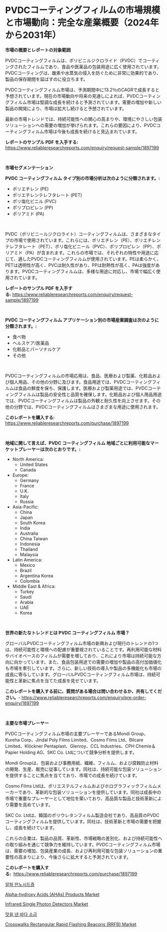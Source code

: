 <p><h1>PVDCコーティングフィルムの市場規模と市場動向：完全な産業概要（2024年から2031年）</h1></p><p><strong>市場の概要とレポートの対象範囲</strong></p>
<p><p>PVDCコーティングフィルムは、ポリビニルジクロライド（PVDC）でコーティングされたフィルムであり、食品や医薬品の包装用途に広く使用されています。PVDCコーティングは、酸素や水蒸気の侵入を防ぐために非常に効果的であり、製品の保存期間を延ばすのに役立ちます。</p><p>PVDCコーティングフィルム市場は、予測期間中に13.2％のCAGRで成長すると予想されています。現在の市場動向や将来の見通しによれば、PVDCコーティングフィルム市場は堅調な成長を続けると予測されています。需要の増加や新しい製品の開発により、市場は拡大し続けると予想されています。</p><p>最新の市場トレンドでは、持続可能性への関心の高まりや、環境にやさしい包装ソリューションへの需要の増加が挙げられます。これらの要因により、PVDCコーティングフィルム市場は今後も成長を続けると見込まれています。</p></p>
<p><strong>レポートのサンプル PDF を入手する:</strong> <a href="https://www.reliableresearchreports.com/enquiry/request-sample/1897199">https://www.reliableresearchreports.com/enquiry/request-sample/1897199</a></p>
<p>&nbsp;</p>
<p><strong>市場セグメンテーション</strong></p>
<p><strong>PVDC コーティングフィルム タイプ別の市場分析は次のように分類されます。:</strong></p>
<p><ul><li>ポリエチレン (PE)</li><li>ポリエチレンテレフタレート (PET)</li><li>ポリ塩化ビニル (PVC)</li><li>ポリプロピレン (PP)</li><li>ポリアミド (PA)</li></ul></p>
<p>&nbsp;</p>
<p><p>PVDC（ポリビニールジクロライト）コーティングフィルムは、さまざまなタイプの市場で使用されています。これらには、ポリエチレン（PE）、ポリエチレンテレフタレート（PET）、ポリ塩化ビニール（PVC）、ポリプロピレン（PP）、ポリアミド（PA）が含まれます。これらの市場では、それぞれの特性や用途に応じて、適したPVDCコーティングフィルムが使用されています。PEは柔らかく、PETは透明性が高く、PVCは耐久性があり、PPは耐熱性が高く、PAは強度があります。PVDCコーティングフィルムは、多様な用途に対応し、市場で幅広く使用されています。</p></p>
<p><strong>レポートのサンプル PDF を入手する:</strong>&nbsp;<a href="https://www.reliableresearchreports.com/enquiry/request-sample/1897199">https://www.reliableresearchreports.com/enquiry/request-sample/1897199</a></p>
<p>&nbsp;</p>
<p><strong> PVDC コーティングフィルム アプリケーション別の市場産業調査は次のように分類されます。:</strong></p>
<p><ul><li>食べ物</li><li>ヘルスケア/医薬品</li><li>化粧品とパーソナルケア</li><li>その他</li></ul></p>
<p>&nbsp;</p>
<p><p>PVDCコーティングフィルムの市場応用は、食品、医療および製薬、化粧品および個人用品、その他の分野に及びます。食品用途では、PVDCコーティングフィルムは食品の鮮度を保ち、保護します。医療および製薬用途では、PVDCコーティングフィルムは製品の安全性と品質を確保します。化粧品および個人用品用途では、PVDCコーティングフィルムは製品の外観と耐久性を向上させます。その他の分野では、PVDCコーティングフィルムはさまざまな用途に使用されます。</p></p>
<p><strong>このレポートを購入する:</strong>&nbsp; <a href="https://www.reliableresearchreports.com/purchase/1897199">https://www.reliableresearchreports.com/purchase/1897199</a></p>
<p>&nbsp;</p>
<p><strong>地域に関して言えば、PVDC コーティングフィルム 地域ごとに利用可能なマーケットプレーヤーは次のとおりです。:</strong></p>
<p><ul>
    <li>
        North America:
        <ul>
            <li>United States</li>
            <li>Canada</li>
        </ul>
    </li>
    <li>
        Europe:
        <ul>
            <li>Germany</li>
            <li>France</li>
            <li>U.K.</li>
            <li>Italy</li>
            <li>Russia</li>
        </ul>
    </li>
    <li>
        Asia-Pacific:
        <ul>
            <li>China</li>
            <li>Japan</li>
            <li>South Korea</li>
            <li>India</li>
            <li>Australia</li>
            <li>China Taiwan</li>
            <li>Indonesia</li>
            <li>Thailand</li>
            <li>Malaysia</li>
        </ul>
    </li>
    <li>
        Latin America:
        <ul>
            <li>Mexico</li>
            <li>Brazil</li>
            <li>Argentina Korea</li>
            <li>Colombia</li>
        </ul>
    </li>
    <li>
        Middle East & Africa:
        <ul>
            <li>Turkey</li>
            <li>Saudi</li>
            <li>Arabia</li>
            <li>UAE</li>
            <li>Korea</li>
        </ul>
    </li>
    </ul></p>
<p>&nbsp;</p>
<p><strong>世界の新たなトレンドとは PVDC コーティングフィルム 市場？</strong></p>
<p><p>グローバルPVDCコーティングフィルム市場の新興および現行のトレンドの1つは、持続可能性と環境への配慮が重要視されていることです。再利用可能な材料やバイオベースのフィルムが需要を増しており、これにより市場は持続可能な方向に向かっています。また、食品包装用途での需要の増加や製品の高付加価値化も市場を牽引しています。さらに、新しい技術の導入や製品の多機能化も市場の成長に寄与しています。グローバルPVDCコーティングフィルム市場は、持続可能性と革新に焦点を当てた成長を見せています。</p></p>
<p><strong>このレポートを購入する前に、質問がある場合は問い合わせるか、共有してください。</strong>- <a href="https://www.reliableresearchreports.com/enquiry/pre-order-enquiry/1897199">https://www.reliableresearchreports.com/enquiry/pre-order-enquiry/1897199</a></p>
<p>&nbsp;</p>
<p><strong>主要な市場プレーヤー</strong></p>
<p><p>PVDCコーティングフィルム市場の主要プレーヤーであるMondi Group、Kureha Corp、Jindal Poly Films Limited、Cosmo Films Ltd、Bilcare Limited、Klöckner Pentaplast、Glenroy、CCL Industries、CPH Chemie＆Papier Holding AG、SKC Co. Ltdについて競争分析を提供します。 </p><p>Mondi Groupは、包装および事務用紙、繊維、フィルム、および腐蝕防止材料の開発、生産、販売に従事しています。同社は、持続可能な包装ソリューションを提供することに焦点を当てており、市場での成長を続けています。 </p><p>Cosmo Films Ltdは、ポリエステルフィルムおよびホログラフィックフィルムメーカーであり、革新的な包装ソリューションを提供しています。同社は成長中の市場で重要なプレーヤーとして地位を築いており、高品質な製品と技術革新により需要を高めています。 </p><p>SKC Co. Ltdは、韓国のポリウレタンフィルム製造会社であり、高品質のPVDCコーティングフィルムを提供しています。同社は、技術革新と市場の需要を把握し、成長を続けています。 </p><p>これらの企業は、製品の品質、革新性、市場戦略の差別化、および持続可能性への取り組みを通じて競争力を維持しています。PVDCコーティングフィルム市場は、需要の増加、包装産業の成長、および再利用可能な包装ソリューションの重要性の高まりにより、今後さらに拡大すると予測されています。</p></p>
<p><strong>このレポートを購入する:</strong>&nbsp;&nbsp;<a href="https://www.reliableresearchreports.com/purchase/1897199">https://www.reliableresearchreports.com/purchase/1897199</a></p>
<p><p><a href="https://medium.com/@fredzurtlauf67806/%EC%95%8C%ED%8C%8C-%EB%A7%8C%EB%85%B8%EC%8B%9C%EB%8F%84%EC%8B%9C%EC%8A%A4-%EC%8B%9C%EC%9E%A5-%EC%A1%B0%EC%82%AC-%EB%B3%B4%EA%B3%A0%EC%84%9C-%EA%B7%B8-%EC%97%AD%EC%82%AC-%EB%B0%8F-2024%EB%85%84%EB%B6%80%ED%84%B0-2031%EB%85%84%EA%B9%8C%EC%A7%80%EC%9D%98-%EC%98%88%EC%B8%A1-b17bb493618d">알파 만노시드증</a></p><p><a href="https://view.publitas.com/reportprime-1/global-alpha-hydroxy-acids-ahas-products-market-by-types-applications-and-major-players-with-regional-growth-rate-analysis-and-development-situation-from-2024-to-2031/">Alpha-hydroxy Acids (AHAs) Products Market</a></p><p><a href="https://angry-finch-aaf.notion.site/Infrared-Single-Photon-Detectors-Market-Size-2024-2031-Global-Industrial-Analysis-Key-Geographica-b7cde43161d040aa81f97514c9d96c60">Infrared Single Photon Detectors Market</a></p><p><a href="https://medium.com/@brendantygibson56776/%EB%A7%9B-%EC%A1%B0%EC%A0%88-%EB%90%9C-%ED%95%B4%EC%97%BC-%EC%8B%9C%EC%9E%A5-%EB%B3%B4%EA%B3%A0%EC%84%9C%EB%8A%94%EC%9D%B4-%EC%8B%9C%EC%9E%A5%EC%9D%98-%EC%B5%9C%EC%8B%A0-%EB%8F%99%ED%96%A5%EA%B3%BC-%EC%84%B1%EC%9E%A5-%EA%B8%B0%ED%9A%8C%EB%A5%BC-%EB%B0%9D%ED%98%80%EC%A4%8D%EB%8B%88%EB%8B%A4-a45a3e53fcb2">맛을 낸 바다 소금</a></p><p><a href="https://view.publitas.com/reportprime-1/crosswalks-rectangular-rapid-flashing-beacons-rrfb-market-research-report-provides-critical-insights-that-can-help-shape-business-development-and-investment-strategies/">Crosswalks Rectangular Rapid Flashing Beacons (RRFB) Market</a></p></p>